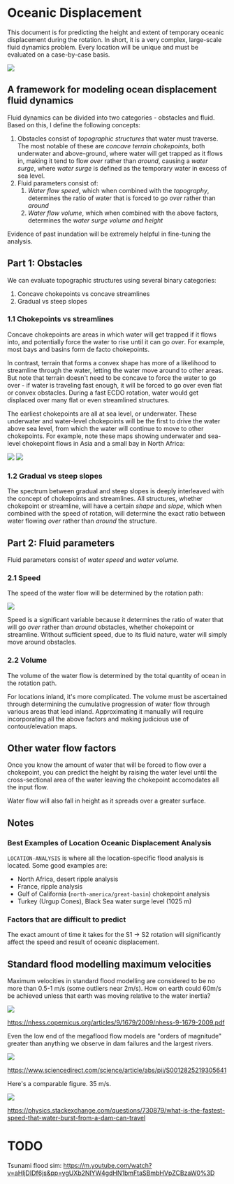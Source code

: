 # Oceanic Displacement

This document is for predicting the height and extent of temporary oceanic displacement during the rotation. In short, it is a very complex, large-scale fluid dynamics problem. Every location will be unique and must be evaluated on a case-by-case basis.

![](img/oceanic-disp.jpg)

## A framework for modeling ocean displacement fluid dynamics

Fluid dynamics can be divided into two categories - obstacles and fluid. Based on this, I define the following concepts:

1. Obstacles consist of *topographic structures* that water must traverse. The most notable of these are *concave terrain chokepoints*, both underwater and above-ground, where water will get trapped as it flows in, making it tend to flow *over* rather than *around*, causing a *water surge*, where *water surge* is defined as the temporary water in excess of sea level.
2. Fluid parameters consist of:
	1. *Water flow speed*, which when combined with the *topography*, determines the ratio of water that is forced to go *over* rather than *around*
	2. *Water flow volume*, which when combined with the above factors, determines the *water surge volume and height*

Evidence of past inundation will be extremely helpful in fine-tuning the analysis.

## Part 1: Obstacles

We can evaluate topographic structures using several binary categories:
1. Concave chokepoints vs concave streamlines
2. Gradual vs steep slopes

### 1.1 Chokepoints vs streamlines

Concave chokepoints are areas in which water will get trapped if it flows into, and potentially force the water to rise until it can go *over*. For example, most bays and basins form de facto chokepoints.

In contrast, terrain that forms a convex shape has more of a likelihood to streamline through the water, letting the water move around to other areas. But note that terrain doesn't need to be concave to force the water to go over - if water is traveling fast enough, it will be forced to go over even flat or convex obstacles. During a fast ECDO rotation, water would get displaced over many flat or even streamlined structures.

The earliest chokepoints are all at sea level, or underwater. These underwater and water-level chokepoints will be the first to drive the water above sea level, from which the water will continue to move to other chokepoints. For example, note these maps showing underwater and sea-level chokepoint flows in Asia and a small bay in North Africa:

![](img/chokepoints.png "")
![](img/radial.png)

### 1.2 Gradual vs steep slopes

The spectrum between gradual and steep slopes is deeply interleaved with the concept of chokepoints and streamlines. All structures, whether chokepoint or streamline, will have a certain *shape* and *slope*, which when combined with the speed of rotation, will determine the exact ratio between water flowing *over* rather than *around* the structure.

## Part 2: Fluid parameters

Fluid parameters consist of *water speed* and *water volume*.

### 2.1 Speed

The speed of the water flow will be determined by the rotation path:

![](../../6-LITERATURE-MEDIA/sovrynn/img/rotation-speed.png)

Speed is a significant variable because it determines the ratio of water that will go *over* rather than *around* obstacles, whether chokepoint or streamline. Without sufficient speed, due to its fluid nature, water will simply move around obstacles.

### 2.2 Volume

The volume of the water flow is determined by the total quantity of ocean in the rotation path.

For locations inland, it's more complicated. The volume must be ascertained through determining the cumulative progression of water flow through various areas that lead inland. Approximating it manually will require incorporating all the above factors and making judicious use of contour/elevation maps.

## Other water flow factors

Once you know the amount of water that will be forced to flow over a chokepoint, you can predict the height by raising the water level until the cross-sectional area of the water leaving the chokepoint accomodates all the input flow.

Water flow will also fall in height as it spreads over a greater surface.

## Notes

### Best Examples of Location Oceanic Displacement Analysis

`LOCATION-ANALYSIS` is where all the location-specific flood analysis is located. Some good examples are:
- North Africa, desert ripple analysis
- France, ripple analysis
- Gulf of California (`north-america/great-basin`) chokepoint analysis
- Turkey (Urgup Cones), Black Sea water surge level (1025 m)

### Factors that are difficult to predict

The exact amount of time it takes for the S1 -> S2 rotation will significantly affect the speed and result of oceanic displacement.

## Standard flood modelling maximum velocities

Maximum velocities in standard flood modelling are considered to be no more than 0.5-1 m/s (some outliers near 2m/s). How on earth could 60m/s be achieved unless that earth was moving relative to the water inertia?

![](img/flood-velocities.jpg)

https://nhess.copernicus.org/articles/9/1679/2009/nhess-9-1679-2009.pdf

Even the low end of the megaflood flow models are "orders of magnitude" greater than anything we observe in dam failures and the largest rivers.

![](img/megaflood-velocities.jpg)

https://www.sciencedirect.com/science/article/abs/pii/S0012825219305641

Here's a comparable figure. 35 m/s.

![](img/flood-velocities2.jpg)

https://physics.stackexchange.com/questions/730879/what-is-the-fastest-speed-that-water-burst-from-a-dam-can-travel

# TODO

Tsunami flood sim: https://m.youtube.com/watch?v=aHljDIDf6js&pp=ygUXb2NlYW4gdHN1bmFtaSBmbHVpZCBzaW0%3D